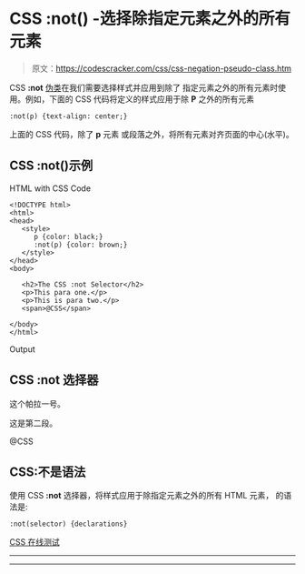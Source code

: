 # CSS :not() -选择除指定元素之外的所有元素

> 原文：<https://codescracker.com/css/css-negation-pseudo-class.htm>

CSS **:not** [伪类](/css/css-pseudo-classes.htm)在我们需要选择样式并应用到除了 指定元素之外的所有元素时使用。例如，下面的 CSS 代码将定义的样式应用于除 **P** 之外的所有元素

```
:not(p) {text-align: center;}
```

上面的 CSS 代码，除了 **p** 元素 或段落之外，将所有元素对齐页面的中心(水平)。

## CSS :not()示例

HTML with CSS Code

```
<!DOCTYPE html>
<html>
<head>
   <style>
      p {color: black;}
      :not(p) {color: brown;}
   </style>
</head>
<body>

   <h2>The CSS :not Selector</h2>
   <p>This para one.</p>
   <p>This is para two.</p>
   <span>@CSS</span>

</body>
</html>
```

Output

## CSS :not 选择器

这个帕拉一号。

这是第二段。

@CSS

## CSS:不是语法

使用 CSS **:not** 选择器，将样式应用于除指定元素之外的所有 HTML 元素， 的语法是:

```
:not(selector) {declarations}
```

[CSS 在线测试](/exam/showtest.php?subid=5)

* * *

* * *